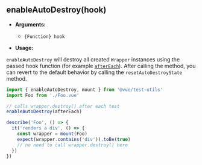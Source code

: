 ## enableAutoDestroy(hook)

- **Arguments:**

  - `{Function} hook`

- **Usage:**

`enableAutoDestroy` will destroy all created `Wrapper` instances using the passed hook function (for example [`afterEach`](https://jestjs.io/docs/en/api#aftereachfn-timeout)). After calling the method, you can revert to the default behavior by calling the `resetAutoDestroyState` method.

```js
import { enableAutoDestroy, mount } from '@vue/test-utils'
import Foo from './Foo.vue'

// calls wrapper.destroy() after each test
enableAutoDestroy(afterEach)

describe('Foo', () => {
  it('renders a div', () => {
    const wrapper = mount(Foo)
    expect(wrapper.contains('div')).toBe(true)
    // no need to call wrapper.destroy() here
  })
})
```
